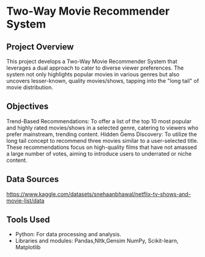 # Two-Way Movie Recommender System

## Project Overview
This project develops a Two-Way Movie Recommender System that leverages a dual approach to cater to diverse viewer preferences. The system not only highlights popular movies in various genres but also uncovers lesser-known, quality movies/shows, tapping into the "long tail" of movie distribution.

## Objectives
Trend-Based Recommendations: To offer a list of the top 10 most popular and highly rated movies/shows in a selected genre, catering to viewers who prefer mainstream, trending content.
Hidden Gems Discovery: To utilize the long tail concept to recommend three movies similar to a user-selected title. These recommendations focus on high-quality films that have not amassed a large number of votes, aiming to introduce users to underrated or niche content.

## Data Sources
https://www.kaggle.com/datasets/snehaanbhawal/netflix-tv-shows-and-movie-list/data

## Tools Used
- Python: For data processing and analysis.
- Libraries and modules: Pandas,Nltk,Gensim NumPy, Scikit-learn, Matplotlib
